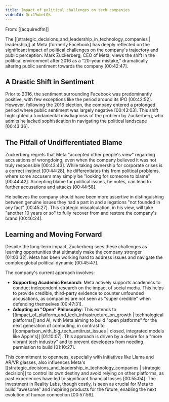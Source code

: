 ```yaml
---
title: Impact of political challenges on tech companies
videoId: QciJ9ubeLQk
---
```


From: [[acquiredfm]] <br/> 

The [[strategic_decisions_and_leadership_in_technology_companies | leadership]] at Meta (formerly Facebook) has deeply reflected on the significant impact of political challenges on the company's trajectory and public perception. Mark Zuckerberg, CEO of Meta, views the shift in the political environment after 2016 as a "20-year mistake," dramatically altering public sentiment towards the company <a class="yt-timestamp" data-t="00:42:47">[00:42:47]</a>.

## A Drastic Shift in Sentiment

Prior to 2016, the sentiment surrounding Facebook was predominantly positive, with few exceptions like the period around its IPO <a class="yt-timestamp" data-t="00:42:52">[00:42:52]</a>. However, following the 2016 election, the company entered a prolonged period where public sentiment was largely negative <a class="yt-timestamp" data-t="00:43:03">[00:43:03]</a>. This shift highlighted a fundamental misdiagnosis of the problem by Zuckerberg, who admits he lacked sophistication in navigating the political landscape <a class="yt-timestamp" data-t="00:43:36">[00:43:36]</a>.

## The Pitfall of Undifferentiated Blame

Zuckerberg regrets that Meta "accepted other people's view" regarding accusations of wrongdoing, even when the company believed it was not truly responsible <a class="yt-timestamp" data-t="00:43:43">[00:43:43]</a>. While taking ownership for corporate crises is a correct instinct <a class="yt-timestamp" data-t="00:44:28">[00:44:28]</a>, he differentiates this from political problems, where some accusers may simply be "looking for someone to blame" <a class="yt-timestamp" data-t="00:44:42">[00:44:42]</a>. Accepting blame for political issues, he notes, can lead to further accusations and attacks <a class="yt-timestamp" data-t="00:44:58">[00:44:58]</a>.

He believes the company should have been more assertive in distinguishing between genuine issues they had a part in and allegations "not founded in any fact" <a class="yt-timestamp" data-t="00:45:27">[00:45:27]</a>. This strategic miscalculation, in his view, will take "another 10 years or so" to fully recover from and restore the company's brand <a class="yt-timestamp" data-t="00:46:24">[00:46:24]</a>.

## Learning and Moving Forward

Despite the long-term impact, Zuckerberg sees these challenges as learning opportunities that ultimately make the company stronger <a class="yt-timestamp" data-t="01:03:32">[01:03:32]</a>. Meta has been working hard to address issues and navigate the complex global political dynamic <a class="yt-timestamp" data-t="00:45:47">[00:45:47]</a>.

The company's current approach involves:
*   **Supporting Academic Research**: Meta actively supports academics to conduct independent research on the impact of social media. This helps to provide credible, third-party evidence to counter unfounded accusations, as companies are not seen as "super credible" when defending themselves <a class="yt-timestamp" data-t="00:47:31">[00:47:31]</a>.
*   **Adopting an "Open" Philosophy**: This extends to [[impact_of_platform_and_tech_infrastructure_on_growth | technological platforms]] and AI, with Meta aiming to build "open platforms" for the next generation of computing, in contrast to [[comparison_with_big_tech_antitrust_issues | closed, integrated models like Apple's]] <a class="yt-timestamp" data-t="01:10:07">[01:10:07]</a>. This approach is driven by a desire for a "more vibrant tech industry" and to prevent developers from needing permission to build <a class="yt-timestamp" data-t="01:10:27">[01:10:27]</a>.

This commitment to openness, especially with initiatives like Llama and AR/VR glasses, also influences Meta's [[strategic_decisions_and_leadership_in_technology_companies | strategic decision]] to control its own destiny and avoid relying on other platforms, as past experiences have led to significant financial losses <a class="yt-timestamp" data-t="00:55:04">[00:55:04]</a>. The investment in Reality Labs, though costly, is seen as crucial for Meta to build "awesome" and inspiring products for the future, enabling the next evolution of human connection <a class="yt-timestamp" data-t="00:57:56">[00:57:56]</a>.